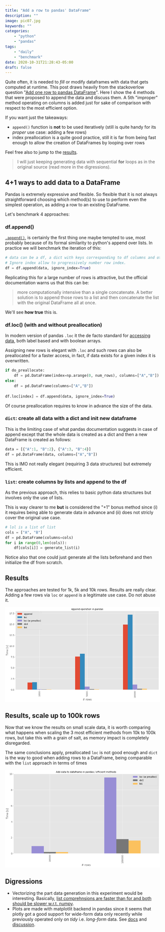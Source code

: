 ```yaml
---
title: "Add a row to pandas' DataFrame"
description: ""
image: pic07.jpg
keywords: ""
categories: 
    - "python"
    - "pandas"
tags:
    - "daily"
    - "benchmark"
date: 2020-10-31T21:28:43-05:00
draft: false
---
```


Quite often, it is needed to *fill* or modify dataframes with data that gets computed at runtime. This post draws heavily from the stackoverlow question "[Add one row to pandas DataFrame](https://stackoverflow.com/questions/10715965/add-one-row-to-pandas-dataframe/24913075#24913075)". Here I show the 4 methods that were proposed to append the data and discuss them. A 5th "improper" method operating on columns is added just for sake of comparison with respect to the most efficient option.

If you want just the takeaways:
* `append()` function is **not** to be used iteratively (still is quite handy for its *proper* use case: adding a few rows)
* index preallocation is a quite good practice, still it is far from being fast enough to allow the creation of DataFrames by looping over rows

Feel free also to jump to the [results](#results).

> I will just keeping generating data with sequential **for** loops as in the original source (read more in the digressions).

## 4+1 ways to add data to a DataFrame
Pandas is extremely expressive and flexible. So flexible that it is not always straightforward choosing which method(s) to use to perform even the simplest operation, as adding a row to an existing DataFrame.

Let's benchmark 4 approaches:

### df.append()
[`.append()`](https://pandas.pydata.org/docs/reference/api/pandas.DataFrame.append.html), is certainly the first thing one maybe tempted to use, most probably because of its formal similarity to python's append over lists. In practice we will benchmark the iteration of this:

```py
# data can be a df, a dict with keys corresponding to df columns and other things. 
# Ignore index allow to progressively number row index.
df = df.append(data, ignore_index=True)
```

Replicating this for a large number of rows is attractive, but the official documentation warns us that this can be:

> more computationally intensive than a single concatenate. A better solution is to append those rows to a list and then concatenate the list with the original DataFrame all at once.

We'll see **how true** this is.

### df.loc() (with and without preallocation)

In modern version of pandas `.loc` it the de facto standard for [accessing data](https://pandas.pydata.org/pandas-docs/stable/reference/api/pandas.DataFrame.loc.html), both label based and with boolean arrays.

Assigning new rows is elegant with `.loc` and such rows can also be preallocated for a faster access, in fact, if data exists for a given index it is overwritten.

```py
if do_preallocate:
    df = pd.DataFrame(index=np.arange(0, num_rows), columns=["A","B"])
else:
    df = pd.DataFrame(columns=["A","B"])

df.loc[index] = df.append(data, ignore_index=True)
```

Of course preallocation requires to know in advance the size of the data. 

### `dict`: create all data with a dict and init new dataframe

This is the limiting case of what pandas documentation suggests in case of append except that the whole data is created as a dict and then a new DataFrame is created as follows:

```py
data = [{"A":1, "B":2}, {"A":3, "B":4}]
df = pd.DataFrame(data, columns=["A","B"])
```

This is IMO not really elegant (requiring 3 data structures) but extremely efficient.

### `list`: create columns by lists and append to the df

As the previous approach, this relies to basic python data structures but involves only the use of lists. 

This is way clearer to me **but** is considered the "+1" bonus method since (i) it requires being able to generate data in advance and (ii) does not stricly cover the original use case.

```py
# lol is a list of list
cols = ["A", "B"]
df = pd.DataFrame(columns=cols)
for i in range(0,len(cols)):
    df[cols[i]] = generate_list(i)
```

Notice also that one could just generate all the lists beforehand and then initialize the df from scratch.

## Results

The approaches are tested for 1k, 5k and 10k rows. Results are really clear. Adding a few rows via `loc` or `append` is a legitimate use case. Do not abuse it.


!["Images of the benchmark 1: for 5k rows append and loc take about 7.5 seconds, preallocated loc about 1s, dict and lists method fraction of seconds. Results scale about linearly with 1k and 10k rows."](/img/benchmark-add-data-df-1.png)


## Results, scale up to 100k rows

Now that we know the results on small scale data, it is worth comparing what happens when scaling the 3 most efficient methods from 10k to 100k rows, but take this with a grain of salt, as memory impact is completely disregarded.

The same conclusions apply, preallocated `loc` is not good enough and `dict` is the way to good when adding rows to a DataFrame, being comparable with the `list` approach in terms of times

!["Images of the benchmark 2: with 100k rows loc with preallocation take 5 times more than better approaches."](/img/benchmark-add-data-df-2.png)


## Digressions

* Vectorizing the part data generation in this experiment would be interesting. Basically, [list comprehnsions are faster than for and both should be slower w.r.t. numpy](https://www.blog.duomly.com/loops-in-python-comparison-and-performance/).
* Plots are made with matplotlit backend in pandas since it seems that plotly got a good support for wide-form data only recently while previously operated only on *tidy* i.e. *long-form* data. See [docs](https://plotly.com/python/px-arguments/) and [discussion](https://community.plotly.com/t/df-plot-kind-box-with-plotly-returns-error-of-wide-form-data/40729).

